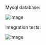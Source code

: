 Mysql database:

![image](https://github.com/Procentguide2/springtest/assets/99178092/b800bc07-d2e6-4c51-8ea2-231d6b25bb40)

Integration tests:

![image](https://github.com/Procentguide2/springtest/assets/99178092/d1560e24-a193-4fee-ab4d-15091acbb714)


